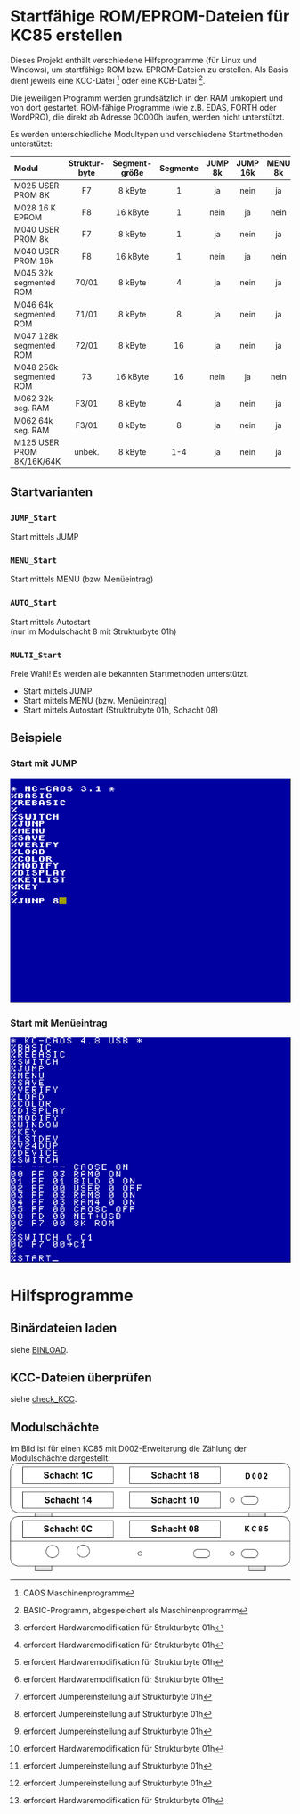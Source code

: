# Startfähige ROM/EPROM-Dateien für KC85 erstellen
Dieses Projekt enthält verschiedene Hilfsprogramme (für Linux und Windows), um startfähige ROM bzw. EPROM-Dateien zu erstellen.
Als Basis dient jeweils eine KCC-Datei [^1] oder eine KCB-Datei [^2].

Die jeweiligen Programm werden grundsätzlich in den RAM umkopiert und von dort gestartet.
ROM-fähige Programme (wie z.B. EDAS, FORTH oder WordPRO), die direkt ab Adresse 0C000h laufen, werden nicht unterstützt.

Es werden unterschiedliche Modultypen und verschiedene Startmethoden unterstützt:

| Modul                      | Struktur-<br>byte | Segment-<br>größe | Segmente | JUMP 8k | JUMP 16k | MENU 8k | MENU 16k | AUTO 8k | AUTO 16k
| :---                       | :---:             | :---:             | :---:    | :---:   | :---:    | :---:   | :---:    | :---:   | :---:
| M025  USER PROM 8K         | F7                |  8 kByte          | 1        | ja      | nein     | ja      | nein     | ja [^3] | nein
| M028  16 K EPROM           | F8                | 16 kByte          | 1        | nein    | ja       | nein    | ja       | nein    | ja [^3]
| M040  USER PROM 8k         | F7                |  8 kByte          | 1        | ja      | nein     | ja      | nein     | ja [^3] | nein
| M040  USER PROM 16k        | F8                | 16 kByte          | 1        | nein    | ja       | nein    | ja       | nein    | ja [^3]
| M045  32k segmented ROM    | 70/01             |  8 kByte          | 4        | ja      | nein     | ja      | nein     | ja [^4] | nein
| M046  64k segmented ROM    | 71/01             |  8 kByte          | 8        | ja      | nein     | ja      | nein     | ja [^4] | nein
| M047  128k segmented ROM   | 72/01             |  8 kByte          | 16       | ja      | nein     | ja      | nein     | ja [^4] | nein
| M048  256k segmented ROM   | 73                | 16 kByte          | 16       | nein    | ja       | nein    | ja       | nein    | ja [^3]
| M062  32k seg. RAM         | F3/01             |  8 kByte          | 4        | ja      | nein     | ja      | nein     | ja [^4] | nein
| M062  64k seg. RAM         | F3/01             |  8 kByte          | 8        | ja      | nein     | ja      | nein     | ja [^4] | nein
| M125  USER PROM 8K/16K/64K | unbek.            |  8 kByte          | 1-4      | ja      | nein     | ja      | nein     | ja [^3] | nein

## Startvarianten

### `JUMP_Start`
Start mittels JUMP

### `MENU_Start`
Start mittels MENU (bzw. Menüeintrag)

### `AUTO_Start`
Start mittels Autostart  
(nur im Modulschacht 8 mit Strukturbyte 01h)  

### `MULTI_Start`
Freie Wahl! Es werden alle bekannten Startmethoden unterstützt.

- Start mittels JUMP
- Start mittels MENU (bzw. Menüeintrag)
- Start mittels Autostart (Struktrubyte 01h, Schacht 08)


## Beispiele

### Start mit JUMP
![JUMP Beispiel](JUMP_start.png)

### Start mit Menüeintrag
![MENU Beispiel](MENU_start.png)


# Hilfsprogramme

## Binärdateien laden
siehe [BINLOAD](BINLOAD).

## KCC-Dateien überprüfen
siehe [check_KCC](check_KCC).

## Modulschächte
Im Bild ist für einen KC85 mit D002-Erweiterung die Zählung der Modulschächte dargestellt:
![Zählung der Modulschächte](Modulschaechte.png)


[^1]: CAOS Maschinenprogramm  
[^2]: BASIC-Programm, abgespeichert als Maschinenprogramm  
[^3]: erfordert Hardwaremodifikation für Strukturbyte 01h  
[^4]: erfordert Jumpereinstellung auf Strukturbyte 01h  

